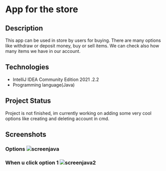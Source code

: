 # App for the store


## Description 
This app can be used in store by users for buying. There are many options like withdraw or deposit money, buy or sell items.
We can check also how many items we have in our account.


## Technologies
* IntelliJ IDEA Community Edition 2021 .2.2
* Programming language(Java)

## Project Status
Project is not finished, im currently working on adding some very cool options like creating and deleting account in cmd.

## Screenshots
### Options ![screenjava](https://user-images.githubusercontent.com/93713186/146203598-75103884-5f61-4b3b-86c8-5b34642ca14b.png)

### When u click option 1 ![screenjava2](https://user-images.githubusercontent.com/93713186/146204279-b4e4da55-3504-4367-8ff9-0c1284c0b45f.png)
